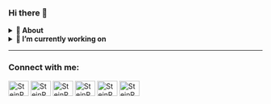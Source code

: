 ### Hi there 👋

<!--
**SteinRob/SteinRob** is a ✨ _special_ ✨ repository because its `README.md` (this file) appears on your GitHub profile.

Here are some ideas to get you started:

- 🔭 I’m currently working on ...
- 🌱 I’m currently learning ...
- 👯 I’m looking to collaborate on ...
- 🤔 I’m looking for help with ...
- 💬 Ask me about ...
- 📫 How to reach me: ...
- 😄 Pronouns: ...
- ⚡ Fun fact: ...
-->

<!-- About Section -->
<details>
  <summary><b>👤 About</b></summary>
    <p>
<blockquote>

TEST TEST TEST

</blockquote>

  </p>
</details>
  

<!-- Blog Posts -->
<details>
  <summary><b>🔭 I’m currently working on</b></summary>

       
TEST TEST TEST

      
</details>

----  
      
<h3 align="left">Connect with me:</h3>
<p align="left">
<a href="https://www.youtube.com/watch?v=dQw4w9WgXcQ" target="blank"><img align="center" src="https://cdn.jsdelivr.net/npm/simple-icons@3.0.1/icons/twitter.svg" alt="SteinRob" height="30" width="40" /></a>
<a href="https://www.youtube.com/watch?v=dQw4w9WgXcQ" target="blank"><img align="center" src="https://cdn.jsdelivr.net/npm/simple-icons@3.0.1/icons/linkedin.svg" alt="SteinRob" height="30" width="40" /></a>
<a href="https://www.youtube.com/watch?v=dQw4w9WgXcQ" target="blank"><img align="center" src="https://cdn.jsdelivr.net/npm/simple-icons@3.0.1/icons/stackoverflow.svg" alt="SteinRob" height="30" width="40" /></a>
<a href="https://www.youtube.com/watch?v=dQw4w9WgXcQ" target="blank"><img align="center" src="https://cdn.jsdelivr.net/npm/simple-icons@3.0.1/icons/facebook.svg" alt="SteinRob" height="30" width="40" /></a>
<a href="https://www.youtube.com/watch?v=dQw4w9WgXcQ" target="blank"><img align="center" src="https://cdn.jsdelivr.net/npm/simple-icons@3.0.1/icons/strava.svg" alt="SteinRob" height="30" width="40" /></a>
<a> <img align="center" src="https://user-images.githubusercontent.com/62387513/165543031-8ba04982-64ee-4fcb-b594-53534d3c59ea.svg" alt="SteinRob" height="30" width="40" /></a>
</p>


